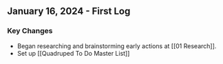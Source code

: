 ## January 16, 2024 - First Log
### Key Changes
- Began researching and brainstorming early actions at [[01 Research]].
- Set up [[Quadruped To Do Master List]]